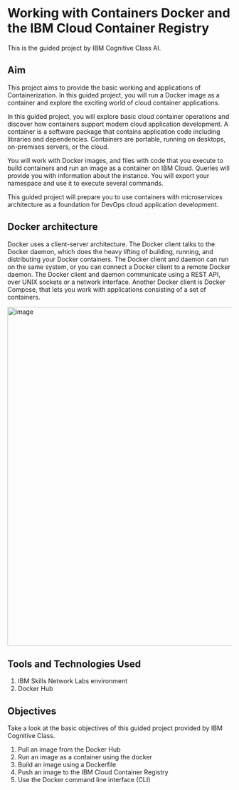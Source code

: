 # Working with Containers Docker and the IBM Cloud Container Registry

This is the guided project by IBM Cognitive Class AI. 

## Aim
This project aims to provide the basic working and applications of Containerization. In this guided project, you will run a Docker image as a container and explore the exciting world of cloud container applications.

In this guided project, you will explore basic cloud container operations and discover how containers support modern cloud application development. A container is a software package that contains application code including libraries and dependencies. Containers are portable, running on desktops, on-premises servers, or the cloud.

You will work with Docker images, and files with code that you execute to build containers and run an image as a container on IBM Cloud. Queries will provide you with information about the instance. You will export your namespace and use it to execute several commands.

This guided project will prepare you to use containers with microservices architecture as a foundation for DevOps cloud application development.

## Docker architecture
Docker uses a client-server architecture. The Docker client talks to the Docker daemon, which does the heavy lifting of building, running, and distributing your Docker containers. The Docker client and daemon can run on the same system, or you can connect a Docker client to a remote Docker daemon. The Docker client and daemon communicate using a REST API, over UNIX sockets or a network interface. Another Docker client is Docker Compose, that lets you work with applications consisting of a set of containers.

<img width="761" alt="image" src="https://github.com/Lekhansh-cmd/Working-with-Containers-Docker-and-the-IBM-Cloud-Container-Registry/assets/78807364/421b11c9-34d4-45a3-8cae-3e5ffa229411">

## Tools and Technologies Used
1. IBM Skills Network Labs environment
2. Docker Hub
   
## Objectives

Take a look at the basic objectives of this guided project provided by IBM Cognitive Class.
1. Pull an image from the Docker Hub
2. Run an image as a container using the docker
3. Build an image using a Dockerfile
4. Push an image to the IBM Cloud Container Registry
5. Use the Docker command line interface (CLI)
